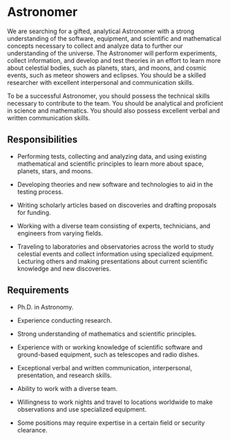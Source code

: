 # Astronomer

We are searching for a gifted, analytical Astronomer with a strong understanding of the software, equipment, and scientific and mathematical concepts necessary to collect and analyze data to further our understanding of the universe. The Astronomer will perform experiments, collect information, and develop and test theories in an effort to learn more about celestial bodies, such as planets, stars, and moons, and cosmic events, such as meteor showers and eclipses. You should be a skilled researcher with excellent interpersonal and communication skills.

To be a successful Astronomer, you should possess the technical skills necessary to contribute to the team. You should be analytical and proficient in science and mathematics. You should also possess excellent verbal and written communication skills.

## Responsibilities

* Performing tests, collecting and analyzing data, and using existing mathematical and scientific principles to learn more about space, planets, stars, and moons.

* Developing theories and new software and technologies to aid in the testing process.

* Writing scholarly articles based on discoveries and drafting proposals for funding.

* Working with a diverse team consisting of experts, technicians, and engineers from varying fields.

* Traveling to laboratories and observatories across the world to study celestial events and collect information using specialized equipment.
Lecturing others and making presentations about current scientific knowledge and new discoveries.

## Requirements

* Ph.D. in Astronomy.

* Experience conducting research.

* Strong understanding of mathematics and scientific principles.

* Experience with or working knowledge of scientific software and ground-based equipment, such as telescopes and radio dishes.

* Exceptional verbal and written communication, interpersonal, presentation, and research skills.

* Ability to work with a diverse team.

* Willingness to work nights and travel to locations worldwide to make observations and use specialized equipment.

* Some positions may require expertise in a certain field or security clearance.

